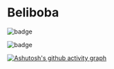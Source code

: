 # Beliboba

![badge](https://github-readme-stats.vercel.app/api?username=beliboba&theme=onedark)

![badge](https://github-readme-stats.vercel.app/api/top-langs/?username=beliboba&theme=onedark)

[![Ashutosh's github activity graph](https://activity-graph.herokuapp.com/graph?username=beliboba&bg_color=292C34&color=E4BF7A&line=DF6D74&point=8EB573)](https://github.com/ashutosh00710/github-readme-activity-graph)
